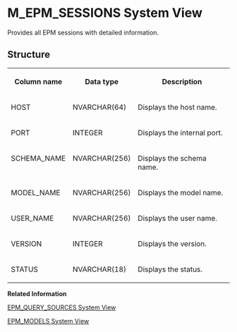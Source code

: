 <!-- loiof3f7c7846f5b10148e81a84e7cc0c0c0 -->

# M\_EPM\_SESSIONS System View

Provides all EPM sessions with detailed information.



<a name="loiof3f7c7846f5b10148e81a84e7cc0c0c0___m__e_p_m__s_e_s_s_i_o_n_s_1struct_M_EPM_SESSIONS"/>

## Structure


<table>
<tr>
<th valign="top">

Column name

</th>
<th valign="top">

Data type

</th>
<th valign="top">

Description

</th>
</tr>
<tr>
<td valign="top">

HOST

</td>
<td valign="top">

NVARCHAR\(64\)

</td>
<td valign="top">

Displays the host name.

</td>
</tr>
<tr>
<td valign="top">

PORT

</td>
<td valign="top">

INTEGER

</td>
<td valign="top">

Displays the internal port.

</td>
</tr>
<tr>
<td valign="top">

SCHEMA\_NAME

</td>
<td valign="top">

NVARCHAR\(256\)

</td>
<td valign="top">

Displays the schema name.

</td>
</tr>
<tr>
<td valign="top">

MODEL\_NAME

</td>
<td valign="top">

NVARCHAR\(256\)

</td>
<td valign="top">

Displays the model name.

</td>
</tr>
<tr>
<td valign="top">

USER\_NAME

</td>
<td valign="top">

NVARCHAR\(256\)

</td>
<td valign="top">

Displays the user name.

</td>
</tr>
<tr>
<td valign="top">

VERSION

</td>
<td valign="top">

INTEGER

</td>
<td valign="top">

Displays the version.

</td>
</tr>
<tr>
<td valign="top">

STATUS

</td>
<td valign="top">

NVARCHAR\(18\)

</td>
<td valign="top">

Displays the status.

</td>
</tr>
</table>

**Related Information**  


[EPM\_QUERY\_SOURCES System View](../021-System-Views/epm-query-sources-system-view-f3e6641.md "Provides information about available EPM query sources.")

[EPM\_MODELS System View](../021-System-Views/epm-models-system-view-f3e5ebc.md "Provides information about available EPM Models.")

